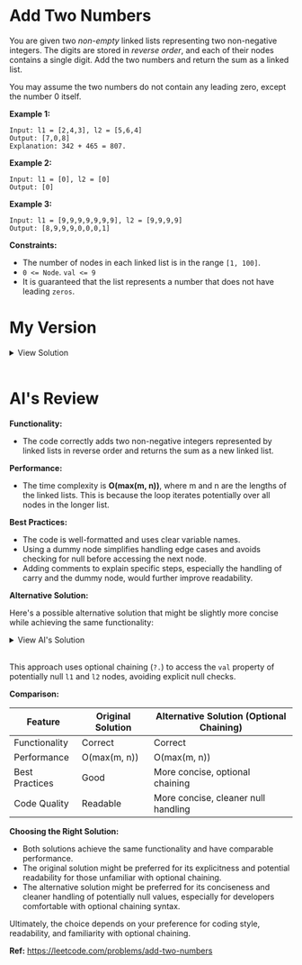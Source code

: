 # Add Two Numbers

You are given two _non-empty_ linked lists representing two non-negative integers. The digits are stored in _reverse order_, and each of their nodes contains a single digit. Add the two numbers and return the sum as a linked list.

You may assume the two numbers do not contain any leading zero, except the number 0 itself.

**Example 1:**

```
Input: l1 = [2,4,3], l2 = [5,6,4]
Output: [7,0,8]
Explanation: 342 + 465 = 807.
```

**Example 2:**

```
Input: l1 = [0], l2 = [0]
Output: [0]
```

**Example 3:**

```
Input: l1 = [9,9,9,9,9,9,9], l2 = [9,9,9,9]
Output: [8,9,9,9,0,0,0,1]
```

**Constraints:**

- The number of nodes in each linked list is in the range `[1, 100]`.
- `0 <= Node`. `val <= 9`
- It is guaranteed that the list represents a number that does not have leading `zeros`.

# My Version

<details>
<summary>View Solution</summary>

```javascript
var addTwoNumbers = function (l1, l2) {
  let carry = 0;
  let head = new ListNode(0);
  let curr = head;

  while (l1 || l2 || carry) {
    let sum = carry + (l1 ? l1.val : 0) + (l2 ? l2.val : 0);
    carry = Math.floor(sum / 10);
    curr.next = new ListNode(sum % 10);
    curr = curr.next;
    l1 = l1 ? l1.next : null;
    l2 = l2 ? l2.next : null;
  }

  return head.next;
};
```

</details>
<br >

# AI's Review

**Functionality:**

- The code correctly adds two non-negative integers represented by linked lists in reverse order and returns the sum as a new linked list.

**Performance:**

- The time complexity is **O(max(m, n))**, where m and n are the lengths of the linked lists. This is because the loop iterates potentially over all nodes in the longer list.

**Best Practices:**

- The code is well-formatted and uses clear variable names.
- Using a dummy node simplifies handling edge cases and avoids checking for null before accessing the next node.
- Adding comments to explain specific steps, especially the handling of carry and the dummy node, would further improve readability.

**Alternative Solution:**

Here's a possible alternative solution that might be slightly more concise while achieving the same functionality:

<details>
<summary>View AI's Solution</summary>

```javascript
function addTwoNumbers(l1, l2) {
  let carry = 0;
  let head = (curr = new ListNode(0));

  while (l1 || l2 || carry) {
    const sum = (l1?.val || 0) + (l2?.val || 0) + carry;
    carry = Math.floor(sum / 10);
    curr.next = new ListNode(sum % 10);
    curr = curr.next;
    l1 = l1?.next;
    l2 = l2?.next;
  }

  return head.next;
}
```

</details>
<br >

This approach uses optional chaining (`?.`) to access the `val` property of potentially null `l1` and `l2` nodes, avoiding explicit null checks.

**Comparison:**

| Feature        | Original Solution | Alternative Solution (Optional Chaining) |
| -------------- | ----------------- | ---------------------------------------- |
| Functionality  | Correct           | Correct                                  |
| Performance    | O(max(m, n))      | O(max(m, n))                             |
| Best Practices | Good              | More concise, optional chaining          |
| Code Quality   | Readable          | More concise, cleaner null handling      |

**Choosing the Right Solution:**

- Both solutions achieve the same functionality and have comparable performance.
- The original solution might be preferred for its explicitness and potential readability for those unfamiliar with optional chaining.
- The alternative solution might be preferred for its conciseness and cleaner handling of potentially null values, especially for developers comfortable with optional chaining syntax.

Ultimately, the choice depends on your preference for coding style, readability, and familiarity with optional chaining.

**Ref:** https://leetcode.com/problems/add-two-numbers
